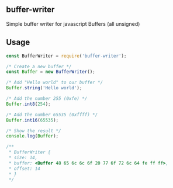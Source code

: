 ## buffer-writer
Simple buffer writer for javascript Buffers (all unsigned)


## Usage
```js
const BufferWriter = require('buffer-writer');

/* Create a new buffer */
const Buffer = new BufferWriter();

/* Add "Hello world" to our buffer */
Buffer.string('Hello world');

/* Add the number 255 (0xfe) */
Buffer.int8(254);

/* Add the number 65535 (0xffff) */
Buffer.int16(65535);

/* Show the result */
console.log(Buffer);

/**
 * BufferWriter {
 * size: 14,
 * buffer: <Buffer 48 65 6c 6c 6f 20 77 6f 72 6c 64 fe ff ff>,
 * offset: 14
 * }
 */

```
